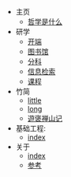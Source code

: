 <!-- - [⭐ 目录](/Catalog.md) -->
<!-- - [📄  常用](/site.md)

   <!-- - 主页:
        -  index.md
        - 哲学是什么: zx.md
    - 研学:
        - 开端: 研学/开端.md
        - 图书馆: 研学/图书馆.md
        - 分科: 研学/分科.md
        - 信息检索: 研学/信息检索.md
        - 课程: 研学/课程.md
    # - 摘抄:
    #     - Weekly: 摘抄/001.md
    # - Write:
    #     - Weekly: write/weekly/001.md
    # - 阅读: 
    #     - 阅读/index.md
    #     - 📚︎ 已读: 阅读/0301.md
    #     - 📖 在读: 阅读/0302.md
    #     - 🔖 预读: 阅读/0303.md
    #     - ✏︎ 笔记: 阅读/0304.md
    # - 思考:
    #     - 思考/index.md
    #     - 故事: 思考/故事.md
    #     - 观点: 思考/观点.md
    - 竹简:
        - little: 竹简/little.md
        - long: 竹简/2022/long.md
        # - 😷 2022: 竹简/2022/index.md
        - 2023:
            - 遊褒禅山记: 竹简/2023/遊褒禅山记.md
    # - skill: 
    #     - skills/index.md
    #     - win 命令行: skills/0306.md
    - 基础工程:
        - 基础工程/index.md
        # - 🗃 网页: 基础工程/0206.md
        # - 🍉 影视: 基础工程/0207.md
        - 💪 健康: 基础工程/0208_健康.md
        # - 🖭 存储: 基础工程/0209.md
        # - 🖧 连网: 基础工程/0210.md
        # - 👨🏻‍💻 软件: 基础工程/0211.md
        # - 🧩 插件: 基础工程/0212_扩展.md
        # - 🚕 好物: 基础工程/0213_好物.md
        # - 🌟 路灯: 基础工程/0214.md
    - 关于: 
        - 关于: index.md
        - 参考: 关于/参考.md -->

- 主页
  - [哲学是什么](zx.md)
- 研学
  - [开端](研学/开端.md)
  - [图书馆](研学/图书馆.md)
  - [分科](研学/分科.md)
  - [信息检索](研学/信息检索.md)
  - [课程](研学/课程.md)
- 竹简
  - [little](竹简/little.md)
  - [long](竹简/2022/long.md)
  - [遊褒禅山记](竹简/2023/遊褒禅山记.md)
- 基础工程:
  - [index](基础工程/index.md)
- 关于
  - [index](关于/index.md)
  - [参考](关于/参考.md)

